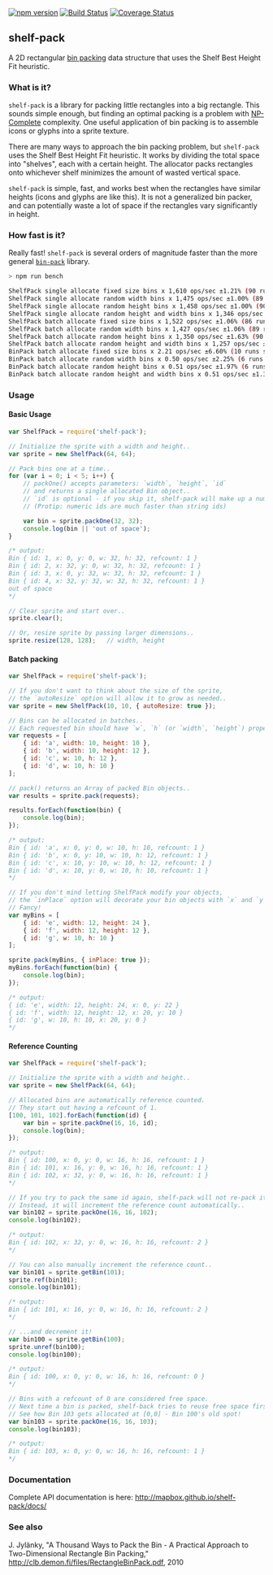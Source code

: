 [![npm version](https://badge.fury.io/js/shelf-pack.svg)](https://badge.fury.io/js/shelf-pack)
[![Build Status](https://circleci.com/gh/mapbox/shelf-pack.svg?style=svg)](https://circleci.com/gh/mapbox/shelf-pack)
[![Coverage Status](https://coveralls.io/repos/github/mapbox/shelf-pack/badge.svg?branch=master)](https://coveralls.io/github/mapbox/shelf-pack?branch=master)

## shelf-pack

A 2D rectangular [bin packing](https://en.wikipedia.org/wiki/Bin_packing_problem)
data structure that uses the Shelf Best Height Fit heuristic.


### What is it?

`shelf-pack` is a library for packing little rectangles into a big rectangle.  This sounds simple enough,
but finding an optimal packing is a problem with [NP-Complete](https://en.wikipedia.org/wiki/NP-completeness)
complexity.  One useful application of bin packing is to assemble icons or glyphs into a sprite texture.

There are many ways to approach the bin packing problem, but `shelf-pack` uses the Shelf Best
Height Fit heuristic.  It works by dividing the total space into "shelves", each with a certain height.
The allocator packs rectangles onto whichever shelf minimizes the amount of wasted vertical space.

`shelf-pack` is simple, fast, and works best when the rectangles have similar heights (icons and glyphs
are like this).  It is not a generalized bin packer, and can potentially waste a lot of space if the
rectangles vary significantly in height.


### How fast is it?

Really fast!  `shelf-pack` is several orders of magnitude faster than the more general
[`bin-pack`](https://www.npmjs.com/package/bin-pack) library.

```bash
> npm run bench

ShelfPack single allocate fixed size bins x 1,610 ops/sec ±1.21% (90 runs sampled)
ShelfPack single allocate random width bins x 1,475 ops/sec ±1.00% (89 runs sampled)
ShelfPack single allocate random height bins x 1,458 ops/sec ±1.00% (90 runs sampled)
ShelfPack single allocate random height and width bins x 1,346 ops/sec ±0.96% (89 runs sampled)
ShelfPack batch allocate fixed size bins x 1,522 ops/sec ±1.06% (86 runs sampled)
ShelfPack batch allocate random width bins x 1,427 ops/sec ±1.06% (89 runs sampled)
ShelfPack batch allocate random height bins x 1,350 ops/sec ±1.63% (90 runs sampled)
ShelfPack batch allocate random height and width bins x 1,257 ops/sec ±1.02% (89 runs sampled)
BinPack batch allocate fixed size bins x 2.21 ops/sec ±6.60% (10 runs sampled)
BinPack batch allocate random width bins x 0.50 ops/sec ±2.25% (6 runs sampled)
BinPack batch allocate random height bins x 0.51 ops/sec ±1.97% (6 runs sampled)
BinPack batch allocate random height and width bins x 0.51 ops/sec ±1.37% (6 runs sampled)
```


### Usage

#### Basic Usage

```js
var ShelfPack = require('shelf-pack');

// Initialize the sprite with a width and height..
var sprite = new ShelfPack(64, 64);

// Pack bins one at a time..
for (var i = 0; i < 5; i++) {
    // packOne() accepts parameters: `width`, `height`, `id`
    // and returns a single allocated Bin object..
    // `id` is optional - if you skip it, shelf-pack will make up a number for you..
    // (Protip: numeric ids are much faster than string ids)

    var bin = sprite.packOne(32, 32);
    console.log(bin || 'out of space');
}

/* output:
Bin { id: 1, x: 0, y: 0, w: 32, h: 32, refcount: 1 }
Bin { id: 2, x: 32, y: 0, w: 32, h: 32, refcount: 1 }
Bin { id: 3, x: 0, y: 32, w: 32, h: 32, refcount: 1 }
Bin { id: 4, x: 32, y: 32, w: 32, h: 32, refcount: 1 }
out of space
*/

// Clear sprite and start over..
sprite.clear();

// Or, resize sprite by passing larger dimensions..
sprite.resize(128, 128);   // width, height

```


#### Batch packing

```js
var ShelfPack = require('shelf-pack');

// If you don't want to think about the size of the sprite,
// the `autoResize` option will allow it to grow as needed..
var sprite = new ShelfPack(10, 10, { autoResize: true });

// Bins can be allocated in batches..
// Each requested bin should have `w`, `h` (or `width`, `height`) properties..
var requests = [
    { id: 'a', width: 10, height: 10 },
    { id: 'b', width: 10, height: 12 },
    { id: 'c', w: 10, h: 12 },
    { id: 'd', w: 10, h: 10 }
];

// pack() returns an Array of packed Bin objects..
var results = sprite.pack(requests);

results.forEach(function(bin) {
    console.log(bin);
});

/* output:
Bin { id: 'a', x: 0, y: 0, w: 10, h: 10, refcount: 1 }
Bin { id: 'b', x: 0, y: 10, w: 10, h: 12, refcount: 1 }
Bin { id: 'c', x: 10, y: 10, w: 10, h: 12, refcount: 1 }
Bin { id: 'd', x: 10, y: 0, w: 10, h: 10, refcount: 1 }
*/

// If you don't mind letting ShelfPack modify your objects,
// the `inPlace` option will decorate your bin objects with `x` and `y` properties.
// Fancy!
var myBins = [
    { id: 'e', width: 12, height: 24 },
    { id: 'f', width: 12, height: 12 },
    { id: 'g', w: 10, h: 10 }
];

sprite.pack(myBins, { inPlace: true });
myBins.forEach(function(bin) {
    console.log(bin);
});

/* output:
{ id: 'e', width: 12, height: 24, x: 0, y: 22 }
{ id: 'f', width: 12, height: 12, x: 20, y: 10 }
{ id: 'g', w: 10, h: 10, x: 20, y: 0 }
*/

```

#### Reference Counting

```js
var ShelfPack = require('shelf-pack');

// Initialize the sprite with a width and height..
var sprite = new ShelfPack(64, 64);

// Allocated bins are automatically reference counted.
// They start out having a refcount of 1.
[100, 101, 102].forEach(function(id) {
    var bin = sprite.packOne(16, 16, id);
    console.log(bin);
});

/* output:
Bin { id: 100, x: 0, y: 0, w: 16, h: 16, refcount: 1 }
Bin { id: 101, x: 16, y: 0, w: 16, h: 16, refcount: 1 }
Bin { id: 102, x: 32, y: 0, w: 16, h: 16, refcount: 1 }
*/

// If you try to pack the same id again, shelf-pack will not re-pack it.
// Instead, it will increment the reference count automatically..
var bin102 = sprite.packOne(16, 16, 102);
console.log(bin102);

/* output:
Bin { id: 102, x: 32, y: 0, w: 16, h: 16, refcount: 2 }
*/

// You can also manually increment the reference count..
var bin101 = sprite.getBin(101);
sprite.ref(bin101);
console.log(bin101);

/* output:
Bin { id: 101, x: 16, y: 0, w: 16, h: 16, refcount: 2 }
*/

// ...and decrement it!
var bin100 = sprite.getBin(100);
sprite.unref(bin100);
console.log(bin100);

/* output:
Bin { id: 100, x: 0, y: 0, w: 16, h: 16, refcount: 0 }
*/

// Bins with a refcount of 0 are considered free space.
// Next time a bin is packed, shelf-back tries to reuse free space first.
// See how Bin 103 gets allocated at [0,0] - Bin 100's old spot!
var bin103 = sprite.packOne(16, 16, 103);
console.log(bin103);

/* output:
Bin { id: 103, x: 0, y: 0, w: 16, h: 16, refcount: 1 }
*/

```


### Documentation

Complete API documentation is here:  http://mapbox.github.io/shelf-pack/docs/


### See also

J. Jylänky, "A Thousand Ways to Pack the Bin - A Practical
Approach to Two-Dimensional Rectangle Bin Packing,"
http://clb.demon.fi/files/RectangleBinPack.pdf, 2010

